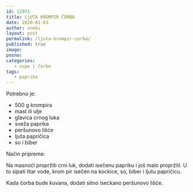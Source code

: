```yaml
---
id: 12971
title: LjUTA KROMPIR ČORBA
date: 2020-01-03
author: sneki
layout: post
permalink: /ljuta-krompir-corba/
published: true
image: 
posno: 
categories:
   - supe i čorbe
tags:
   - paprika
---
```

Potrebno je:

* 500 g krompira
* mast ili ulje
* glavica crnog luka
* sveža paprika 
* peršunovo lišće
* ljuta papričica
* so i biber

Način pripreme:

Na masnoći propržiti crni luk, dodati isečenu papriku i još malo propržiti. U to sipati litar vode, krom
pir isečen na kockice, so, biber i ljutu papričicu. 

Kada čorba bude kuvana, dodati sitno iseckano peršunovo lišće.

  

